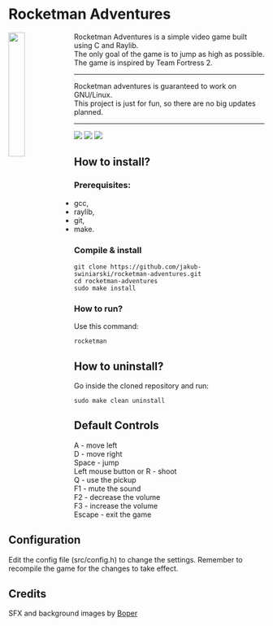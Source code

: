 # Rocketman Adventures
<img align="left" src="https://github.com/jakub-swiniarski/rocketman-adventures/assets/77209709/37e16421-faf1-4ed8-bd9f-b11413bae6a4" width="25%" height="25%">
Rocketman Adventures is a simple video game built using C and Raylib. <br>
The only goal of the game is to jump as high as possible. <br>
The game is inspired by Team Fortress 2. <br>

---

Rocketman adventures is guaranteed to work on GNU/Linux. <br>
This project is just for fun, so there are no big updates planned. <br>

---

<img src="https://github.com/jakub-swiniarski/rocketman-adventures/assets/77209709/3f56512e-3dc0-44a0-9ad9-c7fa0d7ab261">
<img src="https://github.com/jakub-swiniarski/rocketman-adventures/assets/77209709/a46876ce-20cc-4b01-9c5f-ae316cc0be3f">
<img src="https://github.com/jakub-swiniarski/rocketman-adventures/assets/77209709/800aafdf-5149-403b-a4c4-f5a3a1d7f053">

## How to install?
### Prerequisites:
- gcc,
- raylib,
- git,
- make.

### Compile & install
```shell
git clone https://github.com/jakub-swiniarski/rocketman-adventures.git
cd rocketman-adventures
sudo make install
```

### How to run?
Use this command:
```shell
rocketman
```

## How to uninstall?
Go inside the cloned repository and run: <br/>
```shell
sudo make clean uninstall
```

## Default Controls
A - move left <br/>
D - move right <br/>
Space - jump <br/>
Left mouse button or R - shoot <br/>
Q - use the pickup <br/>
F1 - mute the sound <br/>
F2 - decrease the volume <br/>
F3 - increase the volume <br/>
Escape - exit the game

## Configuration
Edit the config file (src/config.h) to change the settings. Remember to recompile the game for the changes to take effect.

## Credits
SFX and background images by [Boper](https://github.com/boprr)
